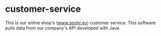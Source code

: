 # customer-service
This is our online shop's (www.spohr.eu) customer service.
This software pulls data from our company's API developed with Java.
